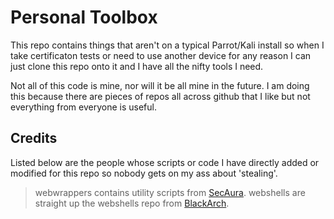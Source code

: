 # Personal Toolbox

This repo contains things that aren't on a typical Parrot/Kali
install so when I take certificaton tests or need to use 
another device for any reason I can just clone this repo
onto it and I have all the nifty tools I need.

Not all of this code is mine, nor will it be all mine in the 
future. I am doing this because there are pieces of repos all
across github that I like but not everything from everyone is 
useful. 

## Credits

Listed below are the people whose scripts or code I have 
directly added or modified for this repo so nobody gets 
on my ass about 'stealing'.

> webwrappers contains utility scripts from [SecAura](https://github.com/SecAuraYT).
> webshells are straight up the webshells repo from [BlackArch](https://github.com/BlackArch/blackarch).
